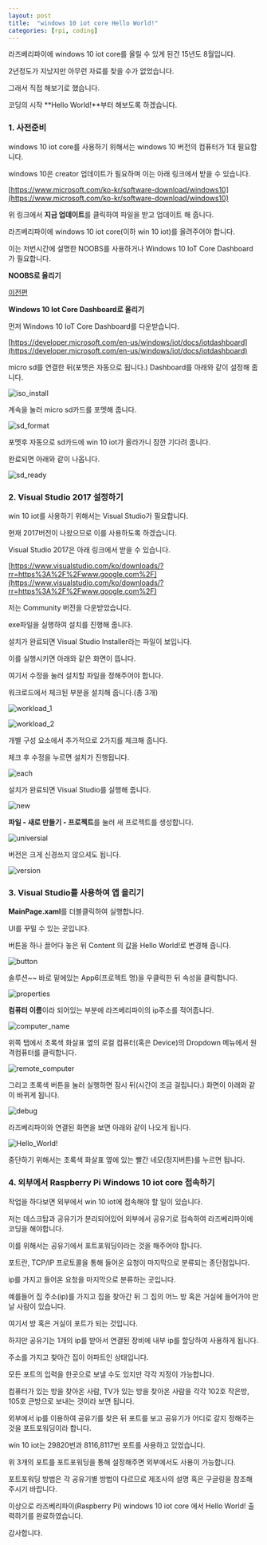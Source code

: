 ```yaml
---
layout: post
title:  "windows 10 iot core Hello World!"
categories: [rpi, coding]
---
```


라즈베리파이에 windows 10 iot core를 올릴 수 있게 된건 15년도 8월입니다.

2년정도가 지났지만 아무런 자료를 찾을 수가 없었습니다.

그래서 직접 해보기로 했습니다.

코딩의 시작 **Hello World!**부터 해보도록 하겠습니다.

### 1. 사전준비

windows 10 iot core를 사용하기 위해서는 windows 10 버전의 컴퓨터가 1대 필요합니다.

windows 10은 creator 업데이트가 필요하며 이는 아래 링크에서 받을 수 있습니다.

[https://www.microsoft.com/ko-kr/software-download/windows10](https://www.microsoft.com/ko-kr/software-download/windows10)

위 링크에서 **지금 업데이트**를 클릭하여 파일을 받고 업데이트 해 줍니다.

라즈베리파이에 windows 10 iot core(이하 win 10 iot)를 올려주어야 합니다.

이는 저번시간에 설명한 NOOBS를 사용하거나 Windows 10 IoT Core Dashboard가 필요합니다.

**NOOBS로 올리기**

[이전편]({{site.url}}/rpi/2017/03/28/rpi/2016/10/22/rpi-windows10-iotcore.html)

**Windows 10 Iot Core Dashboard로 올리기**

먼저 Windows 10 IoT Core Dashboard를 다운받습니다.

[https://developer.microsoft.com/en-us/windows/iot/docs/iotdashboard](https://developer.microsoft.com/en-us/windows/iot/docs/iotdashboard)

micro sd를 연결한 뒤(포멧은 자동으로 됩니다.) Dashboard를 아래와 같이 설정해 줍니다.

![iso_install](https://goo.gl/RJsxTf)

계속을 눌러 micro sd카드를 포멧해 줍니다.

![sd_format](https://goo.gl/y3ph2O)

포멧후 자동으로 sd카드에 win 10 iot가 올라가니 잠깐 기다려 줍니다.

완료되면 아래와 같이 나옵니다.

![sd_ready](https://goo.gl/DVMVCw)

### 2. Visual Studio 2017 설정하기

win 10 iot를 사용하기 위해서는 Visual Studio가 필요합니다.

현재 2017버전이 나왔으므로 이를 사용하도록 하겠습니다.

Visual Studio 2017은 아래 링크에서 받을 수 있습니다.

[https://www.visualstudio.com/ko/downloads/?rr=https%3A%2F%2Fwww.google.com%2F](https://www.visualstudio.com/ko/downloads/?rr=https%3A%2F%2Fwww.google.com%2F)

저는 Community 버전을 다운받았습니다.

exe파일을 실행하여 설치를 진행해 줍니다.

설치가 완료되면 Visual Studio Installer라는 파일이 보입니다.

이를 실행시키면 아래와 같은 화면이 뜹니다.

여기서 수정을 눌러 설치할 파일을 정해주어야 합니다.

워크로드에서 체크된 부분을 설치해 줍니다.(총 3개)

![workload_1](https://goo.gl/jlkb3j)

![workload_2](https://goo.gl/7Aak7Q)

개별 구성 요소에서 추가적으로 2가지를 체크해 줍니다.

체크 후 수정을 누르면 설치가 진행됩니다.

![each](https://goo.gl/CHWOXv)

설치가 완료되면 Visual Studio를 실행해 줍니다.

![new](https://goo.gl/BVi31R)

**파일 - 새로 만들기 - 프로젝트**를 눌러 새 프로젝트를 생성합니다.

![universial](https://goo.gl/74bJQm)

버전은 크게 신경쓰지 않으셔도 됩니다.

![version](https://goo.gl/JcdSYk)

### 3. Visual Studio를 사용하여 앱 올리기

**MainPage.xaml**를 더블클릭하여 실행합니다.

UI를 꾸밀 수 있는 곳입니다.

버튼을 하나 끌어다 놓은 뒤 Content 의 값을 Hello World!로 변경해 줍니다.

![button](https://goo.gl/0jAPGz)

솔루션~~ 바로 밑에있는 App6(프로젝트 명)을 우클릭한 뒤 속성을 클릭합니다.

![properties](https://goo.gl/n1lxCx)

**컴퓨터 이름**이라 되어있는 부분에 라즈베리파이의 ip주소를 적어줍니다.

![computer_name](https://goo.gl/bgRaJs)

위쪽 탭에서 초록색 화살표 옆의 로컬 컴퓨터(혹은 Device)의 Dropdown 메뉴에서 원격컴퓨터를 클릭합니다.

![remote_computer](https://goo.gl/m0jwJX)

그리고 초록색 버튼을 눌러 실행하면 잠시 뒤(시간이 조금 걸립니다.) 화면이 아래와 같이 바뀌게 됩니다.

![debug](https://goo.gl/mGyDwW)

라즈베리파이와 연결된 화면을 보면 아래와 같이 나오게 됩니다.

![Hello_World!](https://goo.gl/uoK8Be)

중단하기 위해서는 초록색 화살표 옆에 있는 빨간 네모(정지버튼)를 누르면 됩니다.

### 4. 외부에서 Raspberry Pi Windows 10 iot core 접속하기

작업을 하다보면 외부에서 win 10 iot에 접속해야 할 일이 있습니다.

저는 데스크탑과 공유기가 분리되어있어 외부에서 공유기로 접속하여 라즈베리파이에 코딩을 해야합니다.

이를 위해서는 공유기에서 포트포워딩이라는 것을 해주어야 합니다.

포트란, TCP/IP 프로토콜을 통해 들어온 요청이 마지막으로 분류되는 종단점입니다.

ip를 가지고 들어온 요청을 마지막으로 분류하는 곳입니다.

예를들어 집 주소(ip)를 가지고 집을 찾아간 뒤 그 집의 어느 방 혹은 거실에 들어가야 만날 사람이 있습니다.

여기서 방 혹은 거실이 포트가 되는 것입니다.

하지만 공유기는 1개의 ip를 받아서 연결된 장비에 내부 ip를 할당하여 사용하게 됩니다.

주소를 가지고 찾아간 집이 아파트인 상태입니다.

모든 포트의 입력을 한곳으로 보낼 수도 있지만 각각 지정이 가능합니다.

컴퓨터가 있는 방을 찾아온 사람, TV가 있는 방을 찾아온 사람을 각각 102호 작은방, 105호 큰방으로 보내는 것이라 보면 됩니다.

외부에서 ip를 이용하여 공유기를 찾은 뒤 포트를 보고 공유기가 어디로 갈지 정해주는 것을 포트포워딩이라 합니다.

win 10 iot는 29820번과 8116,8117번 포트를 사용하고 있었습니다.

위 3개의 포트를 포트포워딩을 통해 설정해주면 외부에서도 사용이 가능합니다.

포트포워딩 방법은 각 공유기별 방법이 다르므로 제조사의 설명 혹은 구글링을 참조해 주시기 바랍니다.

이상으로 라즈베리파이(Raspberry Pi) windows 10 iot core 에서 Hello World! 출력하기를 완료하였습니다.

감사합니다.

